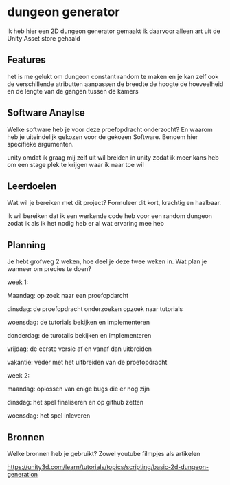 # dungeon generator
ik heb hier een 2D dungeon generator gemaakt ik daarvoor alleen art uit de Unity Asset store gehaald

## Features

het is me gelukt om dungeon constant random te maken en je kan zelf ook de verschillende atributten aanpassen de breedte de hoogte de hoeveelheid en de lengte van de gangen tussen de kamers

## Software Anaylse 
Welke software heb je voor deze proefopdracht onderzocht? En waarom heb je uiteindelijk gekozen voor de gekozen Software. Benoem hier specifieke argumenten.

unity omdat ik graag mij zelf uit wil breiden in unity zodat ik meer kans heb om een stage plek te krijgen waar ik naar toe wil

## Leerdoelen 
Wat wil je bereiken met dit project? Formuleer dit kort, krachtig en haalbaar.

ik wil bereiken dat ik een werkende code heb voor een random dungeon zodat ik als ik het nodig heb er al wat ervaring mee heb

## Planning 
Je hebt grofweg 2 weken, hoe deel je deze twee weken in. Wat plan je wanneer om precies te doen?

week 1:

Maandag: op zoek naar een proefopdarcht

dinsdag: de proefopdracht onderzoeken opzoek naar tutorials

woensdag: de tutorials bekijken en implementeren

donderdag: de turotails bekijken en implementeren

vrijdag: de eerste versie af en vanaf dan uitbreiden

vakantie: veder met het uitbreiden van de proefopdracht

week 2:

maandag: oplossen van enige bugs die er nog zijn

dinsdag: het spel finaliseren en op github zetten

woensdag: het spel inleveren

## Bronnen
Welke bronnen heb je gebruikt? Zowel youtube filmpjes als artikelen

https://unity3d.com/learn/tutorials/topics/scripting/basic-2d-dungeon-generation